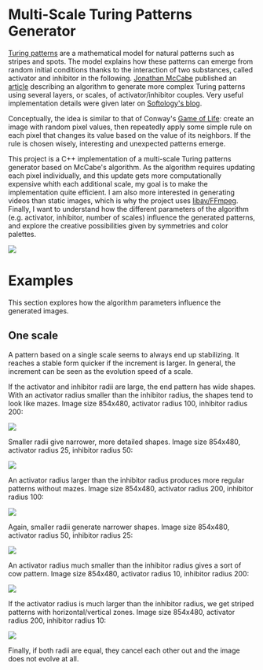 Multi-Scale Turing Patterns Generator
===

[Turing patterns](https://en.wikipedia.org/wiki/Turing_pattern) are a mathematical model for natural patterns such as stripes and spots. The model explains how these patterns can emerge from random initial conditions thanks to the interaction of two substances, called activator and inhibitor in the following. [Jonathan McCabe](http://jonathanmccabe.com/) published an [article](http://www.jonathanmccabe.com/Cyclic_Symmetric_Multi-Scale_Turing_Patterns.pdf) describing an algorithm to generate more complex Turing patterns using several layers, or scales, of activator/inhibitor couples. Very useful implementation details were given later on [Softology's blog](https://softologyblog.wordpress.com/2011/07/05/multi-scale-turing-patterns/).

Conceptually, the idea is similar to that of Conway's [Game of Life](https://en.wikipedia.org/wiki/Conway%27s_Game_of_Life): create an image with random pixel values, then repeatedly apply some simple rule on each pixel that changes its value based on the value of its neighbors. If the rule is chosen wisely, interesting and unexpected patterns emerge.

This project is a C++ implementation of a multi-scale Turing patterns generator based on McCabe's algorithm. As the algorithm requires updating each pixel individually, and this update gets more computationally expensive whith each additional scale, my goal is to make the implementation quite efficient. I am also more interested in generating videos than static images, which is why the project uses [libav/FFmpeg](https://libav.org/). Finally, I want to understand how the different parameters of the algorithm (e.g. activator, inhibitor, number of scales) influence the generated patterns, and explore the creative possibilities given by symmetries and color palettes.


![](https://github.com/xdlg/MSTP-Generator/blob/master/img/sample2.png)


# Examples

This section explores how the algorithm parameters influence the generated images.

## One scale

A pattern based on a single scale seems to always end up stabilizing. It reaches a stable form quicker if the increment is larger. In general, the increment can be seen as the evolution speed of a scale.

If the activator and inhibitor radii are large, the end pattern has wide shapes. With an activator radius smaller than the inhibitor radius, the shapes tend to look like mazes. Image size 854x480, activator radius 100, inhibitor radius 200:

![](https://github.com/xdlg/MSTP-Generator/blob/master/img/examples/example00.png)

Smaller radii give narrower, more detailed shapes. Image size 854x480, activator radius 25, inhibitor radius 50:

![](https://github.com/xdlg/MSTP-Generator/blob/master/img/examples/example01.png)

An activator radius larger than the inhibitor radius produces more regular patterns without mazes. Image size 854x480, activator radius 200, inhibitor radius 100:

![](https://github.com/xdlg/MSTP-Generator/blob/master/img/examples/example02.png)

Again, smaller radii generate narrower shapes. Image size 854x480, activator radius 50, inhibitor radius 25:

![](https://github.com/xdlg/MSTP-Generator/blob/master/img/examples/example03.png)

An activator radius much smaller than the inhibitor radius gives a sort of cow pattern. Image size 854x480, activator radius 10, inhibitor radius 200:

![](https://github.com/xdlg/MSTP-Generator/blob/master/img/examples/example04.png)

If the activator radius is much larger than the inhibitor radius, we get striped patterns with horizontal/vertical zones. Image size 854x480, activator radius 200, inhibitor radius 10:

![](https://github.com/xdlg/MSTP-Generator/blob/master/img/examples/example05.png)

Finally, if both radii are equal, they cancel each other out and the image does not evolve at all.
